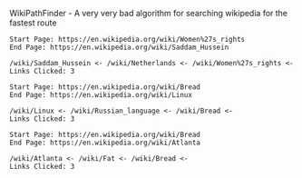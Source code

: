 WikiPathFinder - A very very bad algorithm for searching wikipedia for the fastest route

```
Start Page: https://en.wikipedia.org/wiki/Women%27s_rights
End Page: https://en.wikipedia.org/wiki/Saddam_Hussein

/wiki/Saddam_Hussein <- /wiki/Netherlands <- /wiki/Women%27s_rights <-
Links Clicked: 3
```

```
Start Page: https://en.wikipedia.org/wiki/Bread
End Page: https://en.wikipedia.org/wiki/Linux

/wiki/Linux <- /wiki/Russian_language <- /wiki/Bread <-
Links Clicked: 3
```

```
Start Page: https://en.wikipedia.org/wiki/Bread
End Page: https://en.wikipedia.org/wiki/Atlanta

/wiki/Atlanta <- /wiki/Fat <- /wiki/Bread <-
Links Clicked: 3
```